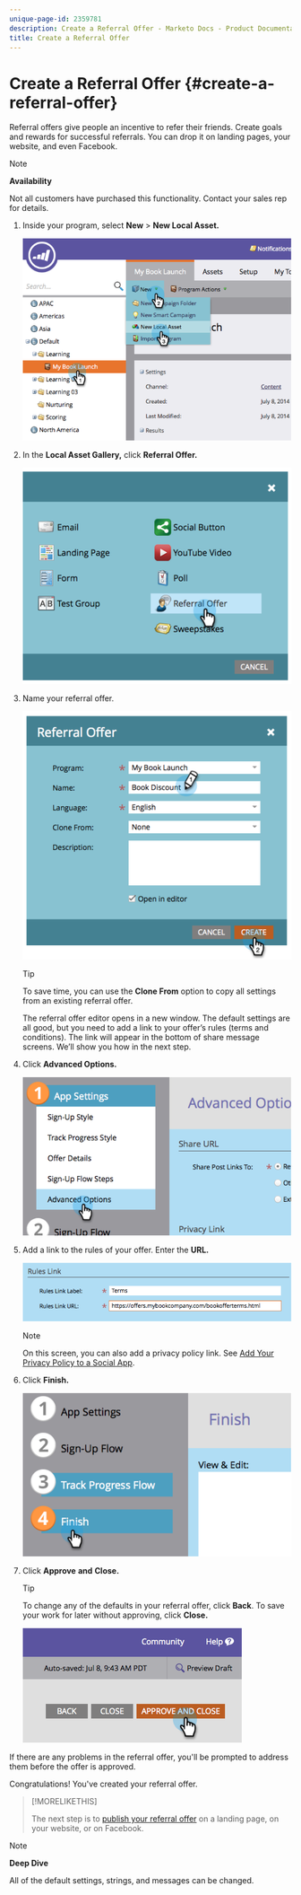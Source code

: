 ```yaml
---
unique-page-id: 2359781
description: Create a Referral Offer - Marketo Docs - Product Documentation
title: Create a Referral Offer
---
```


# Create a Referral Offer {#create-a-referral-offer}

Referral offers give people an incentive to refer their friends. Create goals and rewards for successful referrals. You can drop it on landing pages, your website, and even Facebook.

>[!NOTE]
>
>**Availability**
>
>Not all customers have purchased this functionality. Contact your sales rep for details.

1. Inside your program, select **New** > **New Local Asset.**

   ![](assets/image2014-9-19-11-3a3-3a23.png)

1. In the **Local Asset Gallery,** click **Referral Offer.**

   ![](assets/image2014-9-19-11-3a3-3a31.png)

1. Name your referral offer.

   ![](assets/image2014-9-19-11-3a3-3a40.png)

   >[!TIP]
   >
   >To save time, you can use the **Clone From** option to copy all settings from an existing referral offer.

   The referral offer editor opens in a new window. The default settings are all good, but you need to add a link to your offer’s rules (terms and conditions). The link will appear in the bottom of share message screens. We’ll show you how in the next step. 

1. Click **Advanced Options.**

   ![](assets/image2014-9-19-11-3a3-3a49.png)

1. Add a link to the rules of your offer. Enter the **URL.**

   ![](assets/image2014-9-19-11-3a3-3a57.png)

   >[!NOTE]
   >
   >On this screen, you can also add a privacy policy link. See  [Add Your Privacy Policy to a Social App](../../../../product-docs/demand-generation/social/social-functions/add-your-privacy-policy-to-a-social-app.md).

1. Click **Finish.**

   ![](assets/image2014-9-19-11-3a4-3a4.png)

1. Click **Approve** **and** **Close.**

   >[!TIP]
   >
   >To change any of the defaults in your referral offer, click **Back**. To save your work for later without approving, click **Close.**

   ![](assets/image2014-9-19-11-3a4-3a11.png)

If there are any problems in the referral offer, you'll be prompted to address them before the offer is approved.

Congratulations! You've created your referral offer.

>[!MORELIKETHIS]
>
>The next step is to [publish your referral offer](publish-a-referral-offer.md) on a landing page, on your website, or on Facebook.

>[!NOTE]
>
>**Deep Dive**
>
>All of the default settings, strings, and messages can be changed.

